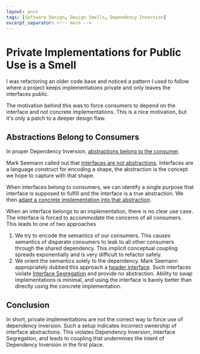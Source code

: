 ```yaml
---
layout: post
tags: [Software Design, Design Smells, Dependency Inversion]
excerpt_separator: <!-- more -->
---
```


<!-- Todo: find better file name -->
# Private Implementations for Public Use is a Smell

I was refactoring an older code base and noticed a pattern I used to follow where a project keeps implementations private and only leaves the interfaces public.

The motivation behind this was to force consumers to depend on the interface and not concrete implementations. This is a nice motivation, but it's only a patch to a deeper design flaw. 

<!-- more -->

## Abstractions Belong to Consumers
In proper Dependency Inversion, [abstractions belong to the consumer](https://en.wikipedia.org/wiki/Dependency_inversion_principle#Implementations).

Mark Seemann called out that [interfaces are not abstractions](https://blog.ploeh.dk/2010/12/02/Interfacesarenotabstractions/). Interfaces are a language construct for encoding a shape, the abstraction is the concept we hope to capture with that shape.

When interfaces belong to consumers, we can identify a single purpose that interface is supposed to fulfill and the interface is a true abstraction. We then [adapt a concrete implementation into that abstraction](https://blog.ploeh.dk/2013/12/03/layers-onions-ports-adapters-its-all-the-same/).

When an interface belongs to an implementation, there is no clear use case. The interface is forced to accommodate the concerns of all consumers. This leads to one of two approaches
1. We try to encode the semantics of our consumers. This causes semantics of disparate consumers to leak to all other consumers through the shared dependency. This implicit conceptual coupling spreads exponentially and is very difficult to refactor safely.
2. We orient the semantics solely to the dependency. Mark Seemann appropriately dubbed this approach a [header interface](https://blog.ploeh.dk/2010/12/02/Interfacesarenotabstractions/). Such interfaces violate [Interface Segregation](https://en.wikipedia.org/wiki/Interface_segregation_principle) and provide no abstraction. Ability to swap implementations is minimal, and using the interface is barely better than directly using the concrete implementation.


## Conclusion

In short, private implementations are not the correct way to force use of dependency inversion. Such a setup indicates incorrect ownership of interface abstractions. This violates Dependency Inversion, Interface Segregation, and leads to coupling that undermines the intent of Dependency Inversion in the first place.
